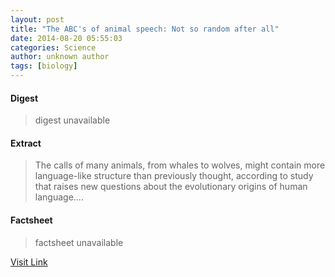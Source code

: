 ```yaml
---
layout: post
title: "The ABC's of animal speech: Not so random after all"
date: 2014-08-20 05:55:03
categories: Science
author: unknown author
tags: [biology]
---
```



#### Digest
>digest unavailable

#### Extract
>The calls of many animals, from whales to wolves, might contain more language-like structure than previously thought, according to study that raises new questions about the evolutionary origins of human language....

#### Factsheet
>factsheet unavailable

[Visit Link](http://phys.org/news327718477.html)


